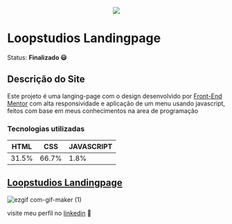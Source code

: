 
 <p align="center">
  <img src="https://raw.githubusercontent.com/rebecasguerri/Loopstudios-landing-page/d1f1cbb5a7689a70c2e317eadbbbc6492a6bf3ff/images/logo.svg">
</p>
 
 
# Loopstudios Landingpage
Status: **Finalizado 😃**

 ## Descrição do Site
   Este projeto é uma langing-page com o design desenvolvido por [Front-End Mentor](https://www.frontendmentor.io/) com alta responsividade e aplicação de um menu usando javascript,  feitos com base em meus conhecimentos na area de programação 
   
### Tecnologias utilizadas
  HTML| CSS | JAVASCRIPT
  ---|---|---|
  31.5%|66.7%| 1.8%
  
  ## [Loopstudios Landingpage](https://rebecasguerri.github.io/Loopstudios-landing-page//)
  
  ![ezgif com-gif-maker (1)](https://raw.githubusercontent.com/rebecasguerri/projeto-alura/main/ezgif.com-gif-maker%20(2).gif)
  
  visite meu perfil no [linkedin](https://www.linkedin.com/in/rebeca-freitas-16b16a232/) 💟
